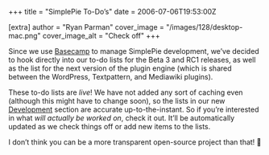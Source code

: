 +++
title = "SimplePie To-Do’s"
date = 2006-07-06T19:53:00Z

[extra]
author = "Ryan Parman"
cover_image = "/images/128/desktop-mac.png"
cover_image_alt = "Check off"
+++

Since we use [Basecamp](http://basecamphq.com/?referrer=skyzyx) to manage SimplePie development, we’ve decided to hook directly into our to-do lists for the Beta 3 and RC1 releases, as well as the list for the next version of the plugin engine (which is shared between the WordPress, Textpattern, and Mediawiki plugins).

These to-do lists are _live_! We have not added any sort of caching even (although this might have to change soon), so the lists in our new [Development](/development/) section are accurate up-to-the-instant. So if you’re interested in what _will actually be worked on_, check it out. It’ll be automatically updated as we check things off or add new items to the lists.

I don’t think you can be a more transparent open-source project than that! 🙂
